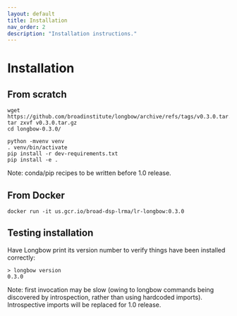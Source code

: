 ```yaml
---
layout: default
title: Installation
nav_order: 2
description: "Installation instructions."
---
```


# Installation

## From scratch

```
wget https://github.com/broadinstitute/longbow/archive/refs/tags/v0.3.0.tar.gz
tar zxvf v0.3.0.tar.gz
cd longbow-0.3.0/

python -mvenv venv
. venv/bin/activate
pip install -r dev-requirements.txt
pip install -e .
```

Note: conda/pip recipes to be written before 1.0 release.

## From Docker

```
docker run -it us.gcr.io/broad-dsp-lrma/lr-longbow:0.3.0
```

## Testing installation

Have Longbow print its version number to verify things have been installed correctly:

```
> longbow version
0.3.0
```

Note: first invocation may be slow (owing to longbow commands being discovered by introspection, rather than using hardcoded imports).  Introspective imports will be replaced for 1.0 release.

